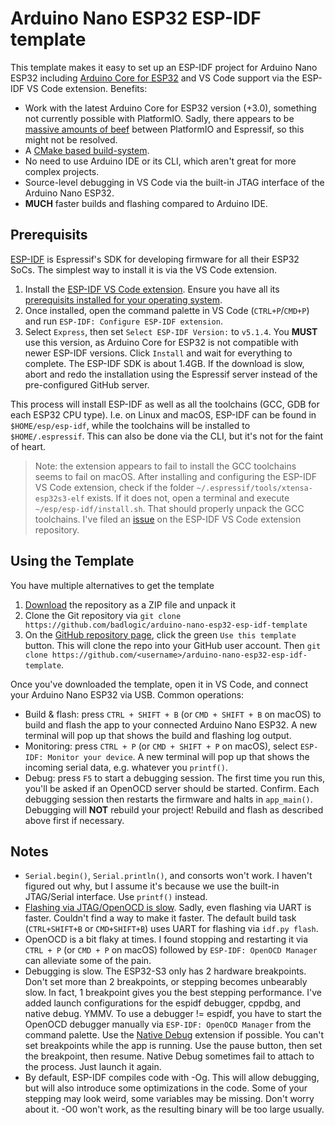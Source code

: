 # Arduino Nano ESP32 ESP-IDF template
This template makes it easy to set up an ESP-IDF project for Arduino Nano ESP32 including [Arduino Core for ESP32](https://docs.espressif.com/projects/arduino-esp32/en/latest/) and VS Code support via the ESP-IDF VS Code extension. Benefits:

- Work with the latest Arduino Core for ESP32 version (+3.0), something not currently possible with PlatformIO. Sadly, there appears to be [massive amounts of beef](https://github.com/platformio/platform-espressif32/issues/1225) between PlatformIO and Espressif, so this might not be resolved.
- A [CMake based build-system](https://docs.espressif.com/projects/esp-idf/en/stable/esp32/api-guides/build-system.html).
- No need to use Arduino IDE or its CLI, which aren't great for more complex projects.
- Source-level debugging in VS Code via the built-in JTAG interface of the Arduino Nano ESP32.
- **MUCH** faster builds and flashing compared to Arduino IDE.

## Prerequisits
[ESP-IDF](https://docs.espressif.com/projects/esp-idf/en/v5.1.4/esp32/index.html) is Espressif's SDK for developing firmware for all their ESP32 SoCs. The simplest way to install it is via the VS Code extension.

1. Install the [ESP-IDF VS Code extension](https://marketplace.visualstudio.com/items?itemName=espressif.esp-idf-extension). Ensure you have all its [prerequisits installed for your operating system](https://docs.espressif.com/projects/esp-idf/en/stable/esp32/get-started/linux-macos-setup.html#step-1-install-prerequisites).
2. Once installed, open the command palette in VS Code (`CTRL+P`/`CMD+P`) and run `ESP-IDF: Configure ESP-IDF extension`.
3. Select `Express`, then set `Select ESP-IDF Version:` to `v5.1.4`. You **MUST** use this version, as Arduino Core for ESP32 is not compatible with newer ESP-IDF versions. Click `Install` and wait for everything to complete. The ESP-IDF SDK is about 1.4GB. If the download is slow, abort and redo the installation using the Espressif server instead of the pre-configured GitHub server.

This process will install ESP-IDF as well as all the toolchains (GCC, GDB for each ESP32 CPU type). I.e. on Linux and macOS, ESP-IDF can be found in `$HOME/esp/esp-idf`, while the toolchains will be installed to `$HOME/.espressif`. This can also be done via the CLI, but it's not for the faint of heart.

> Note: the extension appears to fail to install the GCC toolchains seems to fail on macOS. After installing and configuring the ESP-IDF VS Code extension, check if the folder `~/.espressif/tools/xtensa-esp32s3-elf` exists. If it does not, open a terminal and execute `~/esp/esp-idf/install.sh`. That should properly unpack the GCC toolchains. I've filed an [issue](https://github.com/espressif/vscode-esp-idf-extension/issues/1301) on the ESP-IDF VS Code extension repository.

## Using the Template
You have multiple alternatives to get the template
1. [Download](https://github.com/badlogic/arduino-nano-esp32-esp-idf-template/archive/refs/heads/main.zip) the repository as a ZIP file and unpack it
2. Clone the Git repository via `git clone https://github.com/badlogic/arduino-nano-esp32-esp-idf-template`
3. On the [GitHub repository page](https://github.com/badlogic/arduino-nano-esp32-esp-idf-template), click the green `Use this template` button. This will clone the repo into your GitHub user account. Then `git clone https://github.com/<username>/arduino-nano-esp32-esp-idf-template`.

Once you've downloaded the template, open it in VS Code, and connect your Arduino Nano ESP32 via USB. Common operations:
- Build & flash: press `CTRL + SHIFT + B` (or `CMD + SHIFT + B` on macOS) to build and flash the app to your connected Arduino Nano ESP32. A new terminal will pop up that shows the build and flashing log output.
- Monitoring: press `CTRL + P` (or `CMD + SHIFT + P` on macOS), select `ESP-IDF: Monitor your device`. A new terminal will pop up that shows the incoming serial data, e.g. whatever you `printf()`.
- Debug: press `F5` to start a debugging session. The first time you run this, you'll be asked if an OpenOCD server should be started. Confirm. Each debugging session then restarts the firmware and halts in `app_main()`. Debugging will **NOT** rebuild your project! Rebuild and flash as described above first if necessary.

## Notes
- `Serial.begin()`, `Serial.println()`, and consorts won't work. I haven't figured out why, but I assume it's because we use the built-in JTAG/Serial interface. Use `printf()` instead.
- [Flashing via JTAG/OpenOCD is slow](https://github.com/espressif/openocd-esp32/issues/259). Sadly, even flashing via UART is faster. Couldn't find a way to make it faster. The default build task (`CTRL+SHIFT+B` or `CMD+SHIFT+B`) uses UART for flashing via `idf.py flash`.
- OpenOCD is a bit flaky at times. I found stopping and restarting it via `CTRL + P` (or `CMD + P` on macOS) followed by `ESP-IDF: OpenOCD Manager` can alleviate some of the pain.
- Debugging is slow. The ESP32-S3 only has 2 hardware breakpoints. Don't set more than 2 breakpoints, or stepping becomes unbearably slow. In fact, 1 breakpoint gives you the best stepping performance. I've added launch configurations for the espidf debugger, cppdbg, and native debug. YMMV. To use a debugger != espidf, you have to start the OpenOCD debugger manually via `ESP-IDF: OpenOCD Manager` from the command palette. Use the [Native Debug](https://marketplace.visualstudio.com/items?itemName=webfreak.debug) extension if possible. You can't set breakpoints while the app is running. Use the pause button, then set the breakpoint, then resume. Native Debug sometimes fail to attach to the process. Just launch it again.
- By default, ESP-IDF compiles code with -Og. This will allow debugging, but will also introduce some optimizations in the code. Some of your stepping may look weird, some variables may be missing. Don't worry about it. -O0 won't work, as the resulting binary will be too large usually.